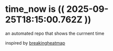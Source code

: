 # time_now is (( 2025-09-25T18:15:00.762Z ))

an automated repo that shows the currnent time

inspired by [breakingheatmap](https://github.com/breakingheatmap/breakingheatmap)